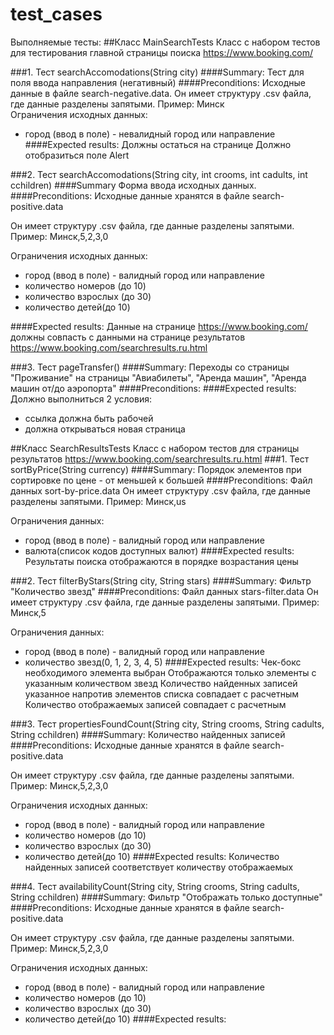 # test_cases
Выполняемые тесты:
##Класс MainSearchTests 
Класс с набором тестов для тестирования главной страницы поиска https://www.booking.com/

###1. Тест searchAccomodations(String city)
####Summary:
Тест для поля ввода направления (негативный) 
####Preconditions: 
Исходные данные в файле search-negative.data.
Он имеет структуру .csv файла, где данные разделены запятыми.
Пример: Минск  
Ограничения исходных данных:
- город (ввод в поле) - невалидный город или направление
####Expected results:
Должны остаться на странице
Должно отобразиться поле Alert

###2. Тест searchAccomodations(String city, int crooms, int cadults, int cchildren)
####Summary
Форма ввода исходных данных. 
####Preconditions:
Исходные данные хранятся в файле search-positive.data

Он имеет структуру .csv файла, где данные разделены запятыми.
Пример: Минск,5,2,3,0  

Ограничения исходных данных:
- город (ввод в поле) - валидный город или направление
- количество номеров (до 10) 
- количество взрослых (до 30)
- количество детей(до 10)

####Expected results:
Данные на странице https://www.booking.com/ должны совпасть с данными на странице результатов https://www.booking.com/searchresults.ru.html

###3. Тест pageTransfer()
####Summary:
Переходы со страницы "Проживание" на страницы "Авиабилеты", "Аренда машин", "Аренда машин от/до аэропорта"
####Preconditions:
####Expected results:
Должно выполниться 2 условия:
- ссылка должна быть рабочей
- должна открываться новая страница

##Класс SearchResultsTests 
Класс с набором тестов для страницы результатов https://www.booking.com/searchresults.ru.html
###1. Тест sortByPrice(String currency)
####Summary:
Порядок элементов при сортировке по цене - от меньшей к большей
####Preconditions:
Файл данных sort-by-price.data
Он имеет структуру .csv файла, где данные разделены запятыми.
Пример: Минск,us 

Ограничения данных:
- город (ввод в поле) - валидный город или направление
- валюта(список кодов доступных валют) 
####Expected results:
Результаты поиска отображаются в порядке возрастания цены

###2. Тест filterByStars(String city, String stars)
####Summary:
Фильтр "Количество звезд"
####Preconditions:
Файл данных stars-filter.data
Он имеет структуру .csv файла, где данные разделены запятыми.
Пример: Минск,5

Ограничения данных:
- город (ввод в поле) - валидный город или направление
- количество звезд(0, 1, 2, 3, 4, 5) 
####Expected results:
Чек-бокс необходимого элемента выбран
Отображаются только элементы с указанным количеством звезд
Количество найденных записей указанное напротив элементов списка совпадает с расчетным
Количество отображаемых записей совпадает с расчетным

###3. Тест propertiesFoundCount(String city, String crooms, String cadults, String cchildren)
####Summary:
Количество найденных записей
####Preconditions:
Исходные данные хранятся в файле search-positive.data

Он имеет структуру .csv файла, где данные разделены запятыми.
Пример: Минск,5,2,3,0  

Ограничения исходных данных:
- город (ввод в поле) - валидный город или направление
- количество номеров (до 10) 
- количество взрослых (до 30)
- количество детей(до 10)
####Expected results:
Количество найденных записей соответствует количеству отображаемых

###4. Тест availabilityCount(String city, String crooms, String cadults, String cchildren)
####Summary:
Фильтр "Отображать только доступные"
####Preconditions:
Исходные данные хранятся в файле search-positive.data

Он имеет структуру .csv файла, где данные разделены запятыми.
Пример: Минск,5,2,3,0  

Ограничения исходных данных:
- город (ввод в поле) - валидный город или направление
- количество номеров (до 10) 
- количество взрослых (до 30)
- количество детей(до 10)
####Expected results:

